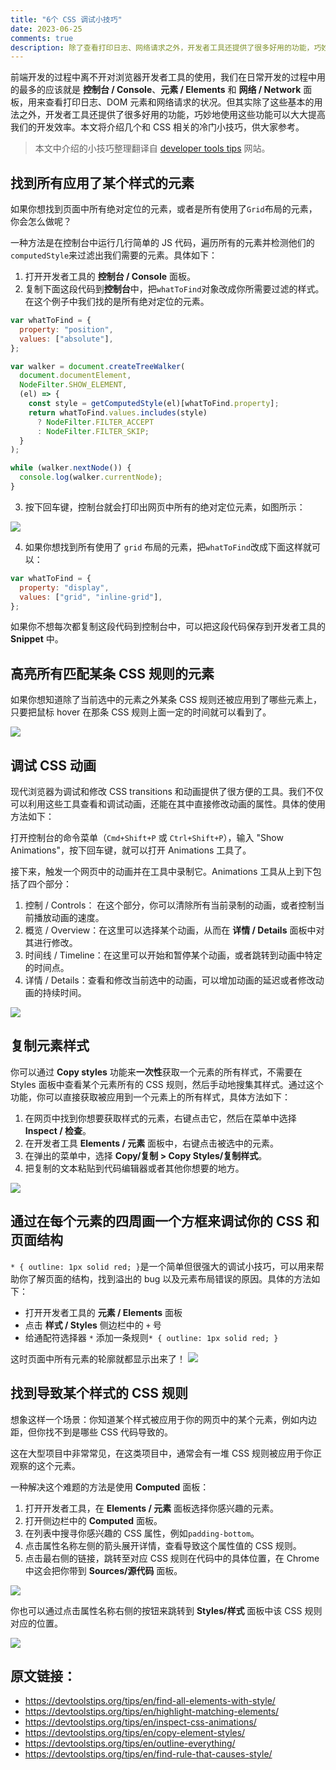 ```yaml
---
title: "6个 CSS 调试小技巧"
date: 2023-06-25
comments: true
description: 除了查看打印日志、网络请求之外，开发者工具还提供了很多好用的功能，巧妙地使用这些功能可以大大提高我们的开发效率。本文将介绍几个与 CSS 相关的冷门开发者工具小技巧，供大家参考。
---
```


前端开发的过程中离不开对浏览器开发者工具的使用，我们在日常开发的过程中用的最多的应该就是 **控制台 / Console**、**元素 / Elements** 和 **网络 / Network** 面板，用来查看打印日志、DOM 元素和网络请求的状况。但其实除了这些基本的用法之外，开发者工具还提供了很多好用的功能，巧妙地使用这些功能可以大大提高我们的开发效率。本文将介绍几个和 CSS 相关的冷门小技巧，供大家参考。

> 本文中介绍的小技巧整理翻译自 [developer tools tips](https://devtoolstips.org/) 网站。

## 找到所有应用了某个样式的元素

如果你想找到页面中所有绝对定位的元素，或者是所有使用了`Grid`布局的元素，你会怎么做呢？

一种方法是在控制台中运行几行简单的 JS 代码，遍历所有的元素并检测他们的`computedStyle`来过滤出我们需要的元素。具体如下：

1. 打开开发者工具的 **控制台 / Console** 面板。
2. 复制下面这段代码到**控制台**中，把`whatToFind`对象改成你所需要过滤的样式。在这个例子中我们找的是所有绝对定位的元素。

```js
var whatToFind = {
  property: "position",
  values: ["absolute"],
};

var walker = document.createTreeWalker(
  document.documentElement,
  NodeFilter.SHOW_ELEMENT,
  (el) => {
    const style = getComputedStyle(el)[whatToFind.property];
    return whatToFind.values.includes(style)
      ? NodeFilter.FILTER_ACCEPT
      : NodeFilter.FILTER_SKIP;
  }
);

while (walker.nextNode()) {
  console.log(walker.currentNode);
}
```

3. 按下回车键，控制台就会打印出网页中所有的绝对定位元素，如图所示：

![](https://devtoolstips.org/assets/img/find-all-elements-with-style.png)

4. 如果你想找到所有使用了 `grid` 布局的元素，把`whatToFind`改成下面这样就可以：

```js
var whatToFind = {
  property: "display",
  values: ["grid", "inline-grid"],
};
```

如果你不想每次都复制这段代码到控制台中，可以把这段代码保存到开发者工具的 **Snippet** 中。

## 高亮所有匹配某条 CSS 规则的元素

如果你想知道除了当前选中的元素之外某条 CSS 规则还被应用到了哪些元素上，只要把鼠标 hover 在那条 CSS 规则上面一定的时间就可以看到了。

![](https://devtoolstips.org/assets/img/highlight-matching-elements.gif)

## 调试 CSS 动画

现代浏览器为调试和修改 CSS transitions 和动画提供了很方便的工具。我们不仅可以利用这些工具查看和调试动画，还能在其中直接修改动画的属性。具体的使用方法如下：

打开控制台的命令菜单（`Cmd+Shift+P` 或 `Ctrl+Shift+P`），输入 "Show Animations"，按下回车键，就可以打开 Animations 工具了。

接下来，触发一个网页中的动画并在工具中录制它。Animations 工具从上到下包括了四个部分：

1. 控制 / Controls： 在这个部分，你可以清除所有当前录制的动画，或者控制当前播放动画的速度。
2. 概览 / Overview：在这里可以选择某个动画，从而在 **详情 / Details** 面板中对其进行修改。
3. 时间线 / Timeline：在这里可以开始和暂停某个动画，或者跳转到动画中特定的时间点。
4. 详情 / Details：查看和修改当前选中的动画，可以增加动画的延迟或者修改动画的持续时间。

![](https://devtoolstips.org/assets/img/inspect-css-animation.gif)

## 复制元素样式

你可以通过 **Copy styles** 功能来**一次性**获取一个元素的所有样式，不需要在 Styles 面板中查看某个元素所有的 CSS 规则，然后手动地搜集其样式。通过这个功能，你可以直接获取被应用到一个元素上的所有样式，具体方法如下：

1. 在网页中找到你想要获取样式的元素，右键点击它，然后在菜单中选择 **Inspect / 检查**。
2. 在开发者工具 **Elements / 元素** 面板中，右键点击被选中的元素。
3. 在弹出的菜单中，选择 **Copy/复制 > Copy Styles/复制样式**。
4. 把复制的文本粘贴到代码编辑器或者其他你想要的地方。

![](https://devtoolstips.org/assets/img/copy-element-styles.png)

## 通过在每个元素的四周画一个方框来调试你的 CSS 和页面结构

`* { outline: 1px solid red; }`是一个简单但很强大的调试小技巧，可以用来帮助你了解页面的结构，找到溢出的 bug 以及元素布局错误的原因。具体的方法如下：

- 打开开发者工具的 **元素 / Elements** 面板
- 点击 **样式 / Styles** 侧边栏中的 `+` 号
- 给通配符选择器 `*` 添加一条规则`* { outline: 1px solid red; }`

这时页面中所有元素的轮廓就都显示出来了！
![](https://devtoolstips.org/assets/img/outline-everything.gif)

## 找到导致某个样式的 CSS 规则

想象这样一个场景：你知道某个样式被应用于你的网页中的某个元素，例如内边距，但你找不到是哪些 CSS 代码导致的。

这在大型项目中非常常见，在这类项目中，通常会有一堆 CSS 规则被应用于你正观察的这个元素。

一种解决这个难题的方法是使用 **Computed** 面板：

1. 打开开发者工具，在 **Elements / 元素** 面板选择你感兴趣的元素。
2. 打开侧边栏中的 **Computed** 面板。
3. 在列表中搜寻你感兴趣的 CSS 属性，例如`padding-bottom`。
4. 点击属性名称左侧的箭头展开详情，查看导致这个属性值的 CSS 规则。
5. 点击最右侧的链接，跳转至对应 CSS 规则在代码中的具体位置，在 Chrome 中这会把你带到 **Sources/源代码** 面板。

![](https://devtoolstips.org/assets/img/find-rule-that-causes-style-1.png)

你也可以通过点击属性名称右侧的按钮来跳转到 **Styles/样式** 面板中该 CSS 规则对应的位置。

![](https://devtoolstips.org/assets/img/find-rule-that-causes-style-2.png)

## 原文链接：

- https://devtoolstips.org/tips/en/find-all-elements-with-style/
- https://devtoolstips.org/tips/en/highlight-matching-elements/
- https://devtoolstips.org/tips/en/inspect-css-animations/
- https://devtoolstips.org/tips/en/copy-element-styles/
- https://devtoolstips.org/tips/en/outline-everything/
- https://devtoolstips.org/tips/en/find-rule-that-causes-style/
